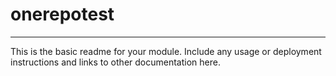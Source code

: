
# onerepotest
---

This is the basic readme for your module. Include any usage or deployment instructions and links to other documentation here.


